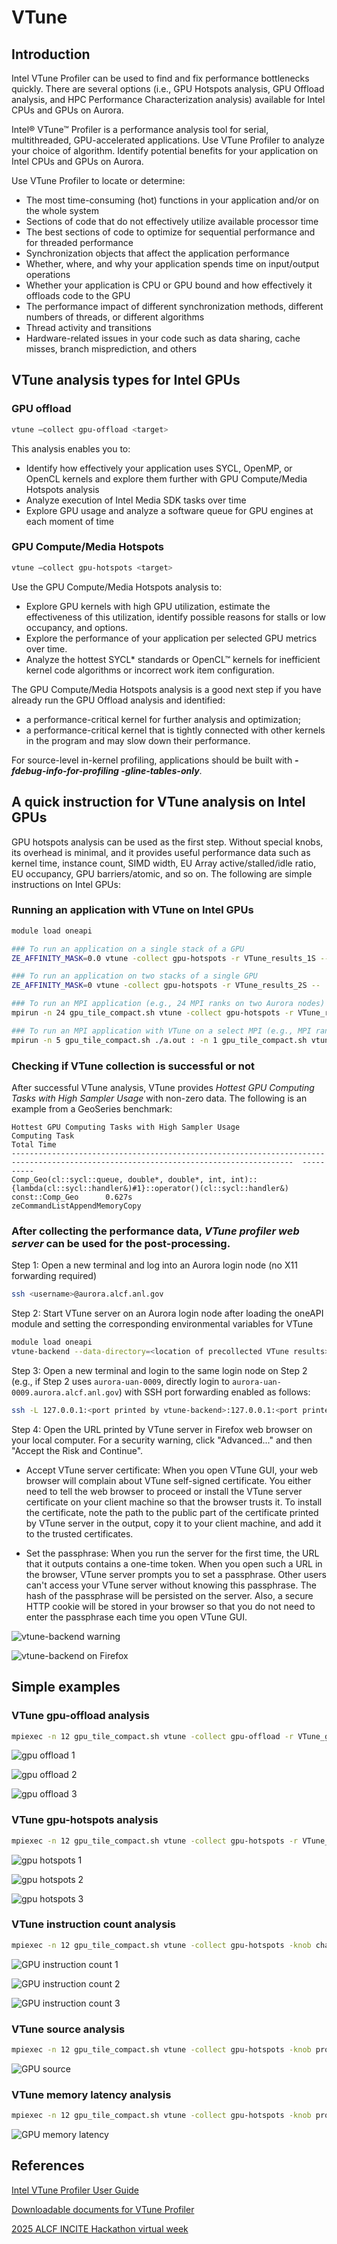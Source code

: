 # VTune

## Introduction
Intel VTune Profiler can be used to find and fix performance bottlenecks quickly. There are several options (i.e., GPU Hotspots analysis, GPU Offload analysis, and HPC Performance Characterization analysis) available for Intel CPUs and GPUs on Aurora.

Intel® VTune™ Profiler is a performance analysis tool for serial, multithreaded, GPU-accelerated applications. Use VTune Profiler to analyze your choice of algorithm. Identify potential benefits for your application on Intel CPUs and GPUs on Aurora.

Use VTune Profiler to locate or determine:

* The most time-consuming (hot) functions in your application and/or on the whole system
* Sections of code that do not effectively utilize available processor time
* The best sections of code to optimize for sequential performance and for threaded performance
* Synchronization objects that affect the application performance
* Whether, where, and why your application spends time on input/output operations
* Whether your application is CPU or GPU bound and how effectively it offloads code to the GPU
* The performance impact of different synchronization methods, different numbers of threads, or different algorithms
* Thread activity and transitions
* Hardware-related issues in your code such as data sharing, cache misses, branch misprediction, and others

## VTune analysis types for Intel GPUs

### GPU offload
```bash
vtune –collect gpu-offload <target>
```

This analysis enables you to:
* Identify how effectively your application uses SYCL, OpenMP, or OpenCL kernels and explore them further with GPU Compute/Media Hotspots analysis
* Analyze execution of Intel Media SDK tasks over time
* Explore GPU usage and analyze a software queue for GPU engines at each moment of time

### GPU Compute/Media Hotspots
```bash
vtune –collect gpu-hotspots <target>
```

Use the GPU Compute/Media Hotspots analysis to:
* Explore GPU kernels with high GPU utilization, estimate the effectiveness of this utilization, identify possible reasons for stalls or low occupancy, and options.
* Explore the performance of your application per selected GPU metrics over time.
* Analyze the hottest SYCL* standards or OpenCL™ kernels for inefficient kernel code algorithms or incorrect work item configuration.

The GPU Compute/Media Hotspots analysis is a good next step if you have already run the GPU Offload analysis and identified:
* a performance-critical kernel for further analysis and optimization;
* a performance-critical kernel that is tightly connected with other kernels in the program and may slow down their performance.

For source-level in-kernel profiling, applications should be built with __*-fdebug-info-for-profiling -gline-tables-only*__.

## A quick instruction for VTune analysis on Intel GPUs

GPU hotspots analysis can be used as the first step. Without special knobs, its overhead is minimal, and it provides useful performance data such as kernel time, instance count, SIMD width, EU Array active/stalled/idle ratio, EU occupancy, GPU barriers/atomic, and so on. The following are simple instructions on Intel GPUs:

### Running an application with VTune on Intel GPUs

```bash
module load oneapi

### To run an application on a single stack of a GPU
ZE_AFFINITY_MASK=0.0 vtune -collect gpu-hotspots -r VTune_results_1S -- ./a.out

### To run an application on two stacks of a single GPU
ZE_AFFINITY_MASK=0 vtune -collect gpu-hotspots -r VTune_results_2S -- ./a.out

### To run an MPI application (e.g., 24 MPI ranks on two Aurora nodes)
mpirun -n 24 gpu_tile_compact.sh vtune -collect gpu-hotspots -r VTune_results_MPI -- ./a.out

### To run an MPI application with VTune on a select MPI (e.g., MPI rank 5 out of 24 ranks)
mpirun -n 5 gpu_tile_compact.sh ./a.out : -n 1 gpu_tile_compact.sh vtune -collect gpu-hotspots -r VTune_results_MPI_5 -- ./a.out : -n 18 ./a.out 
```

### Checking if VTune collection is successful or not
After successful VTune analysis, VTune provides *Hottest GPU Computing Tasks with High Sampler Usage* with non-zero data. The following is an example from a GeoSeries benchmark:

```output
Hottest GPU Computing Tasks with High Sampler Usage
Computing Task                                                                                                                         Total Time
-------------------------------------------------------------------------------------------------------------------------------------  ----------
Comp_Geo(cl::sycl::queue, double*, double*, int, int)::{lambda(cl::sycl::handler&)#1}::operator()(cl::sycl::handler&) const::Comp_Geo      0.627s
zeCommandListAppendMemoryCopy         
```

### After collecting the performance data, *VTune profiler web server* can be used for the post-processing.

Step 1: Open a new terminal and log into an Aurora login node (no X11 forwarding required)
```bash
ssh <username>@aurora.alcf.anl.gov
```
Step 2: Start VTune server on an Aurora login node after loading the oneAPI module and setting the corresponding environmental variables for VTune
```bash
module load oneapi
vtune-backend --data-directory=<location of precollected VTune results>
```
Step 3: Open a new terminal and login to the same login node on Step 2 (e.g., if Step 2 uses `aurora-uan-0009`, directly login to `aurora-uan-0009.aurora.alcf.anl.gov`) with SSH port forwarding enabled as follows:
```bash
ssh -L 127.0.0.1:<port printed by vtune-backend>:127.0.0.1:<port printed by vtune-backend> <username>@aurora-uan-00xx.aurora.alcf.anl.gov
```

Step 4: Open the URL printed by VTune server in Firefox web browser on your local computer. For a security warning, click "Advanced..." and then "Accept the Risk and Continue".

* Accept VTune server certificate:
When you open VTune GUI, your web browser will complain about VTune self-signed certificate. You either need to tell the web browser to proceed or install the VTune server certificate on your client machine so that the browser trusts it. To install the certificate, note the path to the public part of the certificate printed by VTune server in the output, copy it to your client machine, and add it to the trusted certificates.

* Set the passphrase:
When you run the server for the first time, the URL that it outputs contains a one-time token. When you open such a URL in the browser, VTune server prompts you to set a passphrase. Other users can't access your VTune server without knowing this passphrase. The hash of the passphrase will be persisted on the server. Also, a secure HTTP cookie will be stored in your browser so that you do not need to enter the passphrase each time you open VTune GUI.

![vtune-backend warning](images/FireFox-VTune02.png "Security warning: click 'Advanced...' and then 'Accept the Risk and Continue'")

![vtune-backend on Firefox](images/FireFox-VTune05.png "GUI interface")

## Simple examples

### VTune gpu-offload analysis

```bash
mpiexec -n 12 gpu_tile_compact.sh vtune -collect gpu-offload -r VTune_gpu-offload ./Comp_GeoSeries_omp_mpicxx_DP 2048 1000
```

![gpu offload 1](images/GPU-offload-01.png "gpu offload 1")

![gpu offload 2](images/GPU-offload-02.png "gpu offload 2")

![gpu offload 3](images/GPU-offload-03.png "gpu offload 3")

### VTune gpu-hotspots analysis

```bash
mpiexec -n 12 gpu_tile_compact.sh vtune -collect gpu-hotspots -r VTune_gpu-hotspots ./Comp_GeoSeries_omp_mpicxx_DP 2048 1000
```

![gpu hotspots 1](images/GPU-hotspots-01.png "gpu hotspots 1")

![gpu hotspots 2](images/GPU-hotspots-02.png "gpu hotspots 2")

![gpu hotspots 3](images/GPU-hotspots-03.png "gpu hotspots 3")

### VTune instruction count analysis

```bash
mpiexec -n 12 gpu_tile_compact.sh vtune -collect gpu-hotspots -knob characterization-mode=instruction-count -r VTune_inst-count ./Comp_GeoSeries_omp_mpicxx_DP 2048 1000
```

![GPU instruction count 1](images/Inst-count-01.png "GPU instruction count 1")

![GPU instruction count 2](images/Inst-count-02.png "GPU instruction count 2")

![GPU instruction count 3](images/Inst-count-03.png "GPU instruction count 3")

### VTune source analysis

```bash
mpiexec -n 12 gpu_tile_compact.sh vtune -collect gpu-hotspots -knob profiling-mode=source-analysis -r VTune_source ./Comp_GeoSeries_omp_mpicxx_DP 2048 1000
```

![GPU source](images/Source-01.png "GPU source")

### VTune memory latency analysis

```bash
mpiexec -n 12 gpu_tile_compact.sh vtune -collect gpu-hotspots -knob profiling-mode=source-analysis -knob source-analysis=mem-latency -r VTune_mem-latency ./Comp_GeoSeries_omp_mpicxx_DP 2048 1000
```

![GPU memory latency](images/mem-latency-01.png "GPU memory latency")


## References  
[Intel VTune Profiler User Guide](https://www.intel.com/content/www/us/en/docs/vtune-profiler/user-guide/current/overview.html)

[Downloadable documents for VTune Profiler](https://d1hdbi2t0py8f.cloudfront.net/vtune-docs/index.html)

[2025 ALCF INCITE Hackathon virtual week](./Presentations/2025_INCITE_Hackathon_Part_2_Intel_Analyzers.pdf)



